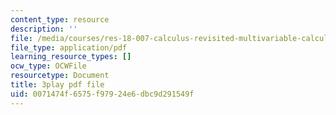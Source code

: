```yaml
---
content_type: resource
description: ''
file: /media/courses/res-18-007-calculus-revisited-multivariable-calculus-fall-2011/0071474f6575f97924e6dbc9d291549f_SFB2Fxel6iM.pdf
file_type: application/pdf
learning_resource_types: []
ocw_type: OCWFile
resourcetype: Document
title: 3play pdf file
uid: 0071474f-6575-f979-24e6-dbc9d291549f
---
```

